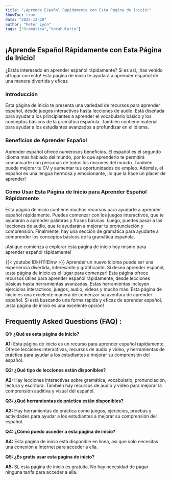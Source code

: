 ```yaml
---
title: "¡Aprende Español Rápidamente con Esta Página de Inicio!"
ShowToc: true 
date: "2022-12-28"
author: "Peter Lynn" 
tags: ["Gramática","Vocabulario"]
---
```

## ¡Aprende Español Rápidamente con Esta Página de Inicio! 

¿Estás interesado en aprender español rápidamente? Si es así, ¡has venido al lugar correcto! Esta página de inicio te ayudará a aprender español de una manera divertida y eficaz 

### Introducción 

Esta página de inicio te presenta una variedad de recursos para aprender español, desde juegos interactivos hasta lecciones de audio. Está diseñada para ayudar a los principiantes a aprender el vocabulario básico y los conceptos básicos de la gramática española. También contiene material para ayudar a los estudiantes avanzados a profundizar en el idioma. 

### Beneficios de Aprender Español

Aprender español ofrece numerosos beneficios. El español es el segundo idioma más hablado del mundo, por lo que aprenderlo te permitirá comunicarte con personas de todos los rincones del mundo. También puede mejorar tu CV y aumentar tus oportunidades de empleo. Además, el español es una lengua hermosa y emocionante, ¡lo que la hace un placer de aprender! 

### Cómo Usar Esta Página de Inicio para Aprender Español Rápidamente 

Esta página de inicio contiene muchos recursos para ayudarte a aprender español rápidamente. Puedes comenzar con los juegos interactivos, que te ayudarán a aprender palabras y frases básicas. Luego, puedes pasar a las lecciones de audio, que te ayudarán a mejorar tu pronunciación y comprensión. Finalmente, hay una sección de gramática para ayudarte a comprender los conceptos básicos de la gramática española. 

¡Así que comienza a explorar esta página de inicio hoy mismo para aprender español rápidamente!

{{< youtube IDkH11lEInw >}} 
Aprender un nuevo idioma puede ser una experiencia divertida, interesante y gratificante. Si desea aprender español, ¡esta página de inicio es el lugar para comenzar! Esta página ofrece recursos útiles para aprender español rápidamente, desde lecciones básicas hasta herramientas avanzadas. Estas herramientas incluyen ejercicios interactivos, juegos, audio, videos y mucho más. Esta página de inicio es una excelente manera de comenzar su aventura de aprender español. Si está buscando una forma rápida y eficaz de aprender español, ¡esta página de inicio es una excelente opción!

## Frequently Asked Questions (FAQ) :
**Q1: ¿Qué es esta página de inicio?**

**A1:** Esta página de inicio es un recurso para aprender español rápidamente. Ofrece lecciones interactivas, recursos de audio y vídeo, y herramientas de práctica para ayudar a los estudiantes a mejorar su comprensión del español.

**Q2: ¿Qué tipo de lecciones están disponibles?**

**A2:** Hay lecciones interactivas sobre gramática, vocabulario, pronunciación, lectura y escritura. También hay recursos de audio y vídeo para mejorar la comprensión auditiva y visual del español.

**Q3: ¿Qué herramientas de práctica están disponibles?**

**A3:** Hay herramientas de práctica como juegos, ejercicios, pruebas y actividades para ayudar a los estudiantes a mejorar su comprensión del español.

**Q4: ¿Cómo puedo acceder a esta página de inicio?**

**A4:** Esta página de inicio está disponible en línea, así que solo necesitas una conexión a Internet para acceder a ella.

**Q5: ¿Es gratis usar esta página de inicio?**

**A5:** Sí, esta página de inicio es gratuita. No hay necesidad de pagar ninguna tarifa para acceder a ella.



